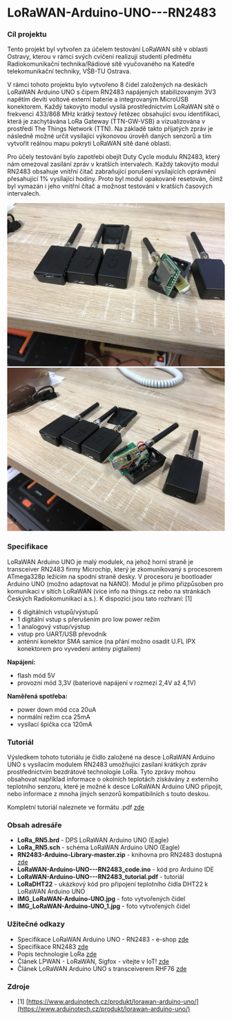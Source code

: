 # LoRaWAN-Arduino-UNO---RN2483

### Cíl projektu

Tento projekt byl vytvořen za účelem testování LoRaWAN sítě v oblasti Ostravy, kterou v rámci svých cvičení realizují studenti předmětu Radiokomunikační technika/Rádiové sítě vyučovaného na Katedře telekomunikační techniky, VŠB-TU Ostrava.

V rámci tohoto projektu bylo vytvořeno 8 čidel založených na deskách LoRaWAN Arduino UNO s čipem RN2483 napájených stabilizovaným 3V3 napětím devíti voltové externí baterie a integrovaným MicroUSB konektorem. Každý takovýto modul vysílá prostřednictvím LoRaWAN sítě o frekvenci 433/868 MHz krátký textový řetězec obsahující svou identifikaci, která je zachytávána LoRa Gateway (TTN-GW-VSB) a vizualizována v prostředí The Things Network (TTN). Na základě takto přijatých zpráv je následně možné určit vysílající výkonovou úrověň daných senzorů a tím vytvořit reálnou mapu pokrytí LoRaWAN sítě dané oblasti.

Pro účely testování bylo zapotřebí obejít Duty Cycle modulu RN2483, který nám omezoval zasílání zpráv v kratších intervalech. Každý takovýto modul RN2483 obsahuje vnitřní čítač zabraňující porušení vysílajících oprávnění přesahující 1% vysílající hodiny. Proto byl modul opakovaně resetován, čímž byl vymazán i jeho vnitřní čítač a možnost testování v kratších časových intervalech.

![alt text](https://github.com/davidvasicek/LoRaWAN-Arduino-UNO---RN2483/blob/master/IMG_LoRaWAN-Arduino-UNO.JPG)
![alt text](https://github.com/davidvasicek/LoRaWAN-Arduino-UNO---RN2483/blob/master/IMG_LoRaWAN-Arduino-UNO_1.JPG)
### Specifikace

LoRaWAN Arduino UNO je malý modulek, na jehož horní straně je transceiver RN2483 firmy Microchip, který je zkomunikovaný s procesorem ATmega328p ležícím na spodní straně desky. V procesoru je bootloader Arduino UNO (možno adaptovat na NANO). Modul je přímo přizpůsoben pro komunikaci v sítích LoRaWAN (více info na things.cz nebo na stránkách Českých Radiokomunikací a.s.). K dispozici jsou tato rozhraní: [1]
-	6 digitálních vstupů/výstupů
-	1 digitální vstup s přerušením pro low power režim
-	1 analogový vstup/výstup
-	vstup pro UART/USB převodník
-	anténní konektor SMA samice (na přání možno osadit U.FL IPX konektorem pro vyvedení antény pigtailem)

**Napájení:**
-	flash mód 5V
-	provozní mód 3,3V (bateriové napájení v rozmezí 2,4V až 4,1V)

**Naměřená spotřeba:**
-	power down mód cca 20uA
-	normální režim cca 25mA
-	vysílací špička cca 120mA

### Tutoriál

Výsledkem tohoto tutoriálu je čidlo založené na desce LoRaWAN Arduino UNO s vysílacím modulem RN2483 umožňující zasílaní krátkých zpráv prostřednictvím bezdrátové technologie LoRa. Tyto zprávy mohou obsahovat například informace o okolních teplotách získávány z externího teplotního senzoru, které je možné k desce LoRaWAN Arduino UNO připojit, nebo informace z mnoha jiných senzorů kompatibilních s touto deskou.

Kompletní tutoriál naleznete ve formátu .pdf [zde](https://github.com/davidvasicek/LoRaWAN-Arduino-UNO---RN2483/blob/master/LoRaWAN-Arduino-UNO---RN2483_tutorial.pdf)
                                                                                        
### Obsah adresáře

- **LoRa_RN5.brd** - DPS LoRaWAN Arduino UNO (Eagle)
- **LoRa_RN5.sch** - schéma LoRaWAN Arduino UNO (Eagle)
- **RN2483-Arduino-Library-master.zip** - knihovna pro RN2483 dostupná [zde](https://github.com/jpmeijers/RN2483-Arduino-Library)
- **LoRaWAN-Arduino-UNO---RN2483_code.ino** - kód pro Arduino IDE
- **LoRaWAN-Arduino-UNO---RN2483_tutorial.pdf** - tutoriál
- **LoRaDHT22** - ukázkový kód pro připojení teplotního čidla DHT22 k LoRaWAN Arduino UNO
- **IMG_LoRaWAN-Arduino-UNO.jpg** - foto vytvořených čidel
- **IMG_LoRaWAN-Arduino-UNO_1.jpg** - foto vytvořených čidel

### Užitečné odkazy

- Specifikace LoRaWAN Arduino UNO - RN2483 - e-shop [zde](https://www.arduinotech.cz/produkt/lorawan-arduino-uno/)
- Specifikace RN2483 [zde](http://ww1.microchip.com/downloads/en/DeviceDoc/50002346C.pdf)
- Popis technologie LoRa [zde](http://www.raycom.cz/data/article/filemanager/LoRa.pdf)
- Článek LPWAN - LoRaWAN, Sigfox - vítejte v IoT! [zde](https://www.arduinotech.cz/inpage/lpwan-lorawan-sigfox-vitejte-v-iot/)
- Článek LoRaWAN Arduino UNO s transceiverem RHF76 [zde](https://www.arduinotech.cz/inpage/lorawan-arduino-uno-s-transceiverem-rhf76/)

### Zdroje

- [1] [https://www.arduinotech.cz/produkt/lorawan-arduino-uno/](https://www.arduinotech.cz/produkt/lorawan-arduino-uno/) 
